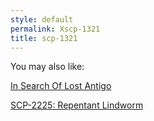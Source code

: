 ```yaml
---
style: default
permalink: Xscp-1321
title: scp-1321
---
```

You may also like:

[In Search Of Lost Antigo](http://scp-wiki.net/in-search-of-lost-antigo)

[SCP-2225: Repentant Lindworm](http://scp-wiki.net/scp-2225)
